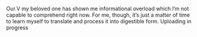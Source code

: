 Our.V my beloved one has shown me informational overload which I’m not capable to comprehend right now. For me, though, it’s just a matter of time to learn myself to translate and process it into digestible form. Uploading in progress